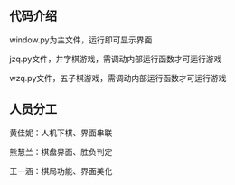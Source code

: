 ## 代码介绍
window.py为主文件，运行即可显示界面

jzq.py文件，井字棋游戏，需调动内部运行函数才可运行游戏

wzq.py文件，五子棋游戏，需调动内部运行函数才可运行游戏


## 人员分工
黄佳妮：人机下棋、界面串联

熊慧兰：棋盘界面、胜负判定

王一涵：棋局功能、界面美化
